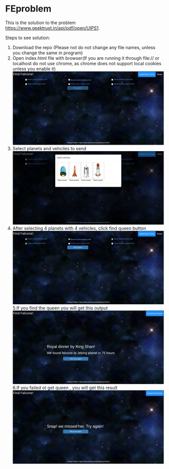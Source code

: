 # FEproblem
This is the solution to the problem https://www.geektrust.in/api/pdf/open/UIPS1.



Steps to see solution:
1. Download the repo (Please not do not change any file names, unless you change the same in program)
2. Open index.html file with browser(If you are running it through file:// or localhost do not use chrome, as chrome does not       support local cookies unless you enable it)
    ![index](https://github.com/akshay-rvce/FEproblem/blob/master/screenshots/index.png)
3. Select planets and vehciles to send
    ![select_planet](https://github.com/akshay-rvce/FEproblem/blob/master/screenshots/select_vehicle.png)
4. After selecting 4 planets with 4 vehicles, click find queen button
  ![find_queen](https://github.com/akshay-rvce/FEproblem/blob/master/screenshots/find_queen.png)
5.If you find the queen you will get this output
  ![result_success](https://github.com/akshay-rvce/FEproblem/blob/master/screenshots/result_success.png)
6.If you failed ot get queen , you will get this result
  ![result_failure](https://github.com/akshay-rvce/FEproblem/blob/master/screenshots/result_failure.png)
